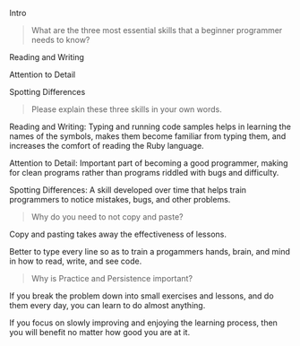 Intro

>What are the three most essential skills that a beginner programmer needs to know?

Reading and Writing

Attention to Detail

Spotting Differences

>Please explain these three skills in your own words.

Reading and Writing:  Typing and running code samples helps in learning the names of the symbols, makes them become familiar from typing them, and increases the comfort of reading the Ruby language.

Attention to Detail: Important part of becoming a good programmer, making for clean programs rather than programs riddled with bugs and difficulty.

Spotting Differences:  A skill developed over time that helps train programmers to notice mistakes, bugs, and other problems.

>Why do you need to not copy and paste?

Copy and pasting takes away the effectiveness of lessons.  

Better to type every line so as to train a progammers hands, brain, and mind in how to read, write, and see code.

>Why is Practice and Persistence important?

If you break the problem down into small exercises and lessons, and do them every day, you can learn to do almost anything. 

If you focus on slowly improving and enjoying the learning process, then you will benefit no matter how good you are at it.
